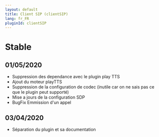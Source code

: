 ```yaml
---
layout: default
title: Client SIP (clientSIP)
lang: fr_FR
pluginId: clientSIP
---
```


# Stable
## 01/05/2020
* Suppression des dependance avec le plugin play TTS
* Ajout du moteur playTTS
* Suppression de la configuration de codec (inutile car on ne sais pas ce que le plugin peut supporté)
* Mise a jours de la configuration SDP
* BugFix Emmission d'un appel
## 03/04/2020
* Séparation du plugin et sa documentation
